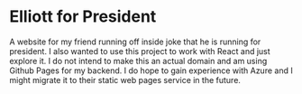 # Elliott for President
A website for my friend running off inside joke that he is running for president. I also wanted to use this project to work with React and just explore it. I do not intend to make this an actual domain and am using Github Pages for my backend. I do hope to gain experience with Azure and I might migrate it to their static web pages service in the future.
